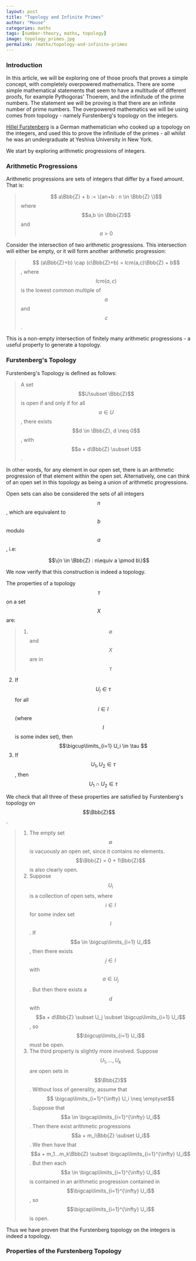 ```yaml
---
layout: post
title: "Topology and Infinite Primes"
author: "Mouse"
categories: maths
tags: [number-theory, maths, topology]
image: topology_primes.jpg
permalink: /maths/topology-and-infinite-primes
---
```


### Introduction

In this article, we will be exploring one of those proofs that proves a simple concept, with completely overpowered mathematics. There are some simple mathematical statements that seem to have a multitude of different proofs, for example Pythogoras' Thoerem, and the infinitude of the prime numbers. The statement we will be proving is that there are an infinite number of prime numbers. The overpowered mathematics we will be using comes from topology - namely Furstenberg's topology on the integers.

[Hillel Furstenberg](https://en.wikipedia.org/wiki/Hillel_Furstenberg) is a German mathematician who cooked up a topology on the integers, and used this to prove the infinitude of the primes - all whilst he was an undergraduate at Yeshiva University in New York.

We start by exploring arithmetic progressions of integers.

### Arithmetic Progressions

Arithmetic progressions are sets of integers that differ by a fixed amount. That is:

>$$ a\Bbb{Z} + b := \{an+b : n \in \Bbb{Z} \}$$ where $$a,b \in \Bbb{Z}$$ and $$a > 0$$

Consider the intersection of two arithmetic progressions. This intersection will either be empty, or it will form another arithmetic progression:

>$$ (a\Bbb{Z}+b) \cap (c\Bbb{Z}+b) = lcm(a,c)\Bbb{Z} + b$$, where $$lcm(a,c)$$ is the lowest common multiple of $$a$$ and $$c$$.

This is a non-empty intersection of finitely many arithmetic progressions - a useful property to generate a topology.

### Furstenberg's Topology

Furstenberg's Topology is defined as follows:

> A set $$U\subset \Bbb{Z}$$ is open if and only if for all $$a \in U$$, there exists  $$d \in \Bbb{Z}, d \neq 0$$, with $$a + d\Bbb{Z} \subset U$$.

In other words, for any element in our open set, there is an arithmetic progression of that element within the open set. Alternatively, one can think of an open set in this topology as being a union of arithmetic progressions.

Open sets can also be considered the sets of all integers $$n$$, which are equivalent to $$b$$ modulo $$a$$, i.e:

$$\{n \in \Bbb{Z} : n\equiv a \pmod b\}$$

We now verify that this construction is indeed a topology.

The properties of a topology $$\tau$$ on a set $$X$$ are:
>1. $$\emptyset$$ and $$X$$ are in $$\tau$$
2. If $$U_i \in \tau$$ for all $$i \in I$$ (where $$I$$ is some index set), then $$\bigcup\limits_{i=1} U_i \in \tau $$
3. If $$U_1, U_2 \in \tau$$, then $$U_1 \cap U_2 \in \tau$$

We check that all three of these properties are satisfied by Furstenberg's topology on $$\Bbb{Z}$$.

>1. The empty set $$\emptyset$$ is vacuously an open set, since it contains no elements. $$\Bbb{Z} = 0 + 1\Bbb{Z}$$ is also clearly open.
>2. Suppose $$U_i$$ is a collection of open sets, where $$i \in I$$ for some index set $$I$$. If $$a \in \bigcup\limits_{i=1} U_i$$, then there exists $$j \in I$$ with $$a \in U_j$$. But then there exists a $$d$$ with $$a + d\Bbb{Z} \subset U_j \subset \bigcup\limits_{i=1} U_i$$, so $$\bigcup\limits_{i=1} U_i$$ must be open.
>3. The third property is slightly more involved. Suppose $$U_1, ..., U_k$$ are open sets in $$\Bbb{Z}$$. Without loss of generality, assume that $$ \bigcap\limits_{i=1}^{\infty} U_i \neq \emptyset$$. Suppose that $$a \in \bigcap\limits_{i=1}^{\infty} U_i$$. Then there exist arithmetic progressions $$a + m_i\Bbb{Z} \subset U_i$$. We then have that $$a + m_1...m_k\Bbb{Z} \subset \bigcap\limits_{i=1}^{\infty} U_i$$. But then each $$a \in \bigcap\limits_{i=1}^{\infty} U_i$$ is contained in an arithmetic progression contained in $$\bigcap\limits_{i=1}^{\infty} U_i$$, so $$\bigcap\limits_{i=1}^{\infty} U_i$$ is open.

Thus we have proven that the Furstenberg topology on the integers is indeed a topology.

### Properties of the Furstenberg Topology

